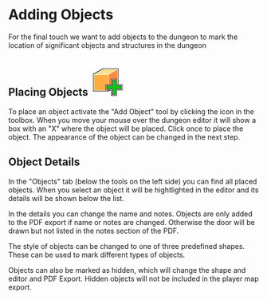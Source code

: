 # Adding Objects

For the final touch we want to add objects to the dungeon to mark the location of significant objects and structures in the dungeon

## Placing Objects ![Add Object](../assets/tools/add_object.png)

To place an object activate the "Add Object" tool by clicking the icon in the toolbox.
When you move your mouse over the dungeon editor it will show a box with an "X" where the object will be placed.
Click once to place the object.
The appearance of the object can be changed in the next step.


## Object Details

In the "Objects" tab (below the tools on the left side) you can find all placed objects.
When you select an object it will be hightlighted in the editor and its details will be shown below the list.

In the details you can change the name and notes.
Objects are only added to the PDF export if name or notes are changed.
Otherwise the door will be drawn but not listed in the notes section of the PDF.

The style of objects can be changed to one of three predefined shapes.
These can be used to mark different types of objects.

Objects can also be marked as hidden, which will change the shape and editor and PDF Export.
Hidden objects will not be included in the player map export.

